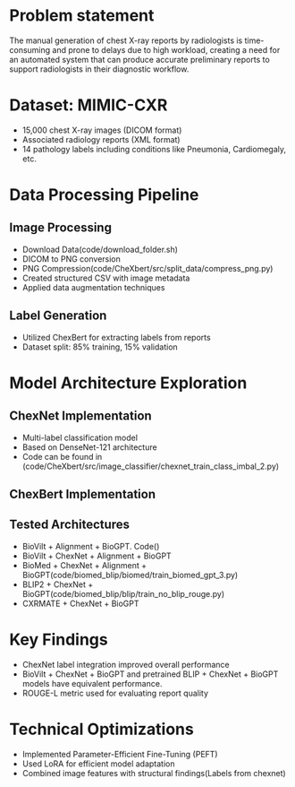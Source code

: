 # Problem statement
The manual generation of chest X-ray reports by radiologists is time-consuming and prone to delays due to high workload, creating a need for an automated system that can produce accurate preliminary reports to support radiologists in their diagnostic workflow.


# Dataset: MIMIC-CXR

* 15,000 chest X-ray images (DICOM format)
* Associated radiology reports (XML format)
* 14 pathology labels including conditions like Pneumonia, Cardiomegaly, etc.

# Data Processing Pipeline

## Image Processing

* Download Data(code/download_folder.sh)
* DICOM to PNG conversion
* PNG Compression(code/CheXbert/src/split_data/compress_png.py)
* Created structured CSV with image metadata
* Applied data augmentation techniques


## Label Generation

* Utilized ChexBert for extracting labels from reports
* Dataset split: 85% training, 15% validation

# Model Architecture Exploration

## ChexNet Implementation

* Multi-label classification model
* Based on DenseNet-121 architecture
* Code can be found in (code/CheXbert/src/image_classifier/chexnet_train_class_imbal_2.py)

## ChexBert Implementation

## Tested Architectures

* BioVilt + Alignment + BioGPT. Code()
* BioVilt + ChexNet + Alignment + BioGPT
* BioMed + ChexNet + Alignment + BioGPT(code/biomed_blip/biomed/train_biomed_gpt_3.py)
* BLIP2 + ChexNet + BioGPT(code/biomed_blip/blip/train_no_blip_rouge.py)
* CXRMATE + ChexNet + BioGPT



# Key Findings

* ChexNet label integration improved overall performance
* BioVilt + ChexNet + BioGPT and pretrained BLIP +  ChexNet + BioGPT  models have equivalent performance.
* ROUGE-L metric used for evaluating report quality

# Technical Optimizations

* Implemented Parameter-Efficient Fine-Tuning (PEFT)
* Used LoRA for efficient model adaptation
* Combined image features with structural findings(Labels from chexnet)



